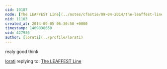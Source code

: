 ```yaml
---
cid: 10187
node: [The LEAFFEST Line](../notes/cfastie/09-04-2014/the-leaffest-line)
nid: 11103
created_at: 2014-09-05 06:30:50 +0000
timestamp: 1409898650
uid: 427936
author: [lorati](../profile/lorati)
---
```


realy good think

[lorati](../profile/lorati) replying to: [The LEAFFEST Line](../notes/cfastie/09-04-2014/the-leaffest-line)

